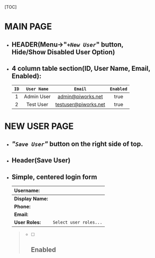 

[TOC]

# MAIN PAGE

- ## HEADER(Menu->"*`+New User`*" button, Hide/Show Disabled User Option)

- ## 4 column table section(ID, User Name, Email, Enabled):

  <!--Columns in the table can be filtered and sorted-->

  | `ID` | `User Name` |       `Email`        | `Enabled` |
  | :--: | :---------: | :------------------: | :-------: |
  |  1   | Admin User  |  admin@piworks.net   |   true    |
  |  2   |  Test User  | testuser@piworks.net |   true    |

  

# NEW USER PAGE

- ## *"`Save User`"* button on the right side of top. 

- ## Header(Save User)

- ## Simple, centered login form

  | Username:         |                        |
  | :---------------- | ---------------------- |
  | **Display Name:** |                        |
  | **Phone:**        |                        |
  | **Email:**        |                        |
  | **User Roles:**   | `Select user roles...` |

  > - [ ] ## 		Enabled			<!--Selectable box-->			


